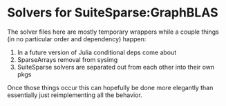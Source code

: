 # Solvers for SuiteSparse:GraphBLAS

The solver files here are mostly temporary wrappers while a couple things 
(in no particular order and dependency) happen:

1. In a future version of Julia conditional deps come about
2. SparseArrays removal from sysimg
3. SuiteSparse solvers are separated out from each other into their own pkgs

Once those things occur this can hopefully be done more elegantly than essentially just
reimplementing all the behavior.